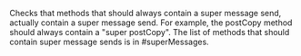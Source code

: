 Checks that methods that should always contain a super message send, actually contain a super message send. For example, the postCopy method should always contain a "super postCopy". The list of methods that should contain super message sends is in #superMessages.